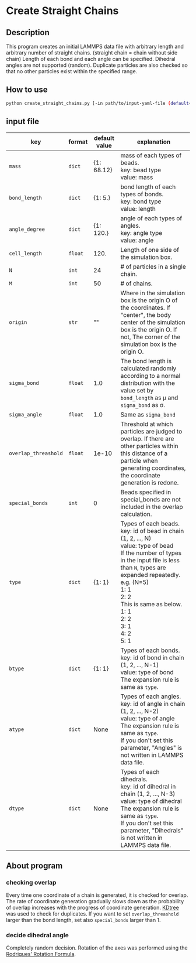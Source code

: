 # Create Straight Chains


## Description

This program creates an initial LAMMPS data file with arbitrary length and arbitrary number of straight chains.
(straight chain = chain without side chain)
Length of each bond and each angle can be specified. Dihedral angles are not supported (random).
Duplicate particles are also checked so that no other particles exist within the specified range.


## How to use
```bash
python create_straight_chains.py [-in path/to/input-yaml-file (default=input.yaml)] [-out name_of_exported_LAMMPS_data_file (default=init.data)]
```

## input file
|key|format|default value|explanation|
|---|---|---|---|
|`mass`|`dict`|{1: 68.12}|mass of each types of beads.<br>key: bead type<br>value: mass|
|`bond_length`|`dict`|{1: 5.}|bond length of each types of bonds.<br>key: bond type<br>value: length|
|`angle_degree`|`dict`|{1: 120.}|angle of each types of angles.<br>key: angle type<br>value: angle|
|`cell_length`|`float`|120.|Length of one side of the simulation box.|
|`N`|`int`|24|# of particles in a single chain.|
|`M`|`int`|50|# of chains.|
|`origin`|`str`|""|Where in the simulation box is the origin O of the coordinates. If "center", the body center of the simulation box is the origin O. If not, The corner of the simulation box is the origin O.|
|`sigma_bond`|`float`|1.0|The bond length is calculated randomly according to a normal distribution with the value set by `bond_length` as μ and `sigma_bond` as σ.|
|`sigma_angle`|`float`|1.0|Same as `sigma_bond`|
|`overlap_threashold`|`float`|1e-10|Threshold at which particles are judged to overlap. If there are other particles within this distance of a particle when generating coordinates, the coordinate generation is redone.|
|`special_bonds`|`int`|0|Beads specified in special_bonds are not included in the overlap calculation.|
|`type`|`dict`|{1: 1}|Types of each beads.<br>key: id of bead in chain (1, 2, ..., N)<br>value: type of bead<br>If the number of types in the input file is less than `N`, types are expanded repeatedly.<br>e.g. (N=5)<br>1: 1<br>2: 2<br>This is same as below.<br>1: 1<br>2: 2<br>3: 1<br>4: 2<br>5: 1|
|`btype`|`dict`|{1: 1}|Types of each bonds.<br>key: id of bond in chain (1, 2, ..., N-1)<br>value: type of bond<br>The expansion rule is same as `type`.|
|`atype`|`dict`|None|Types of each angles.<br>key: id of angle in chain (1, 2, ..., N-2)<br>value: type of angle<br>The expansion rule is same as `type`.<br>If you don't set this parameter, "Angles" is not written in LAMMPS data file.|
|`dtype`|`dict`|None|Types of each dihedrals.<br>key: id of dihedral in chain (1, 2, ..., N-3)<br>value: type of dihedral<br>The expansion rule is same as `type`.<br>If you don't set this parameter, "Dihedrals" is not written in LAMMPS data file.|


## About program

### checking overlap
Every time one coordinate of a chain is generated, it is checked for overlap.
The rate of coordinate generation gradually slows down as the probability of overlap increases with the progress of coordinate generation.
[KDtree](https://scikit-learn.org/stable/modules/generated/sklearn.neighbors.KDTree.html) was used to check for duplicates.
If you want to set `overlap_threashold` larger than the bond length, set also `special_bonds` larger than 1.

### decide dihedral angle
Completely random decision. Rotation of the axes was performed using the [Rodrigues' Rotation Formula](https://mathworld.wolfram.com/RodriguesRotationFormula.html).
